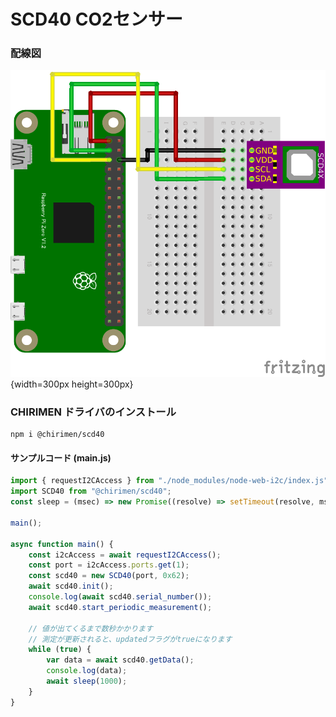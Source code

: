 # SCD40 CO2センサー

### 配線図

![配線図](./schematic.png "schematic"){width=300px height=300px}

### CHIRIMEN ドライバのインストール

```shell
npm i @chirimen/scd40
```

#### サンプルコード (main.js)

```javascript
import { requestI2CAccess } from "./node_modules/node-web-i2c/index.js";
import SCD40 from "@chirimen/scd40";
const sleep = (msec) => new Promise((resolve) => setTimeout(resolve, msec));

main();

async function main() {
	const i2cAccess = await requestI2CAccess();
	const port = i2cAccess.ports.get(1);
	const scd40 = new SCD40(port, 0x62);
	await scd40.init();
	console.log(await scd40.serial_number());
	await scd40.start_periodic_measurement();

	// 値が出てくるまで数秒かかります
	// 測定が更新されると、updatedフラグがtrueになります
	while (true) {
		var data = await scd40.getData();
		console.log(data);
		await sleep(1000);
	}
}
```
